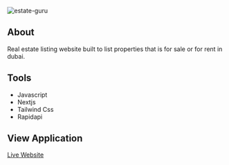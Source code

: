 ![estate-guru](https://user-images.githubusercontent.com/65251662/160610797-8a6a9de4-8073-44d1-b3ab-ff9c6cf7ee42.png)

## About

Real estate listing website built to list properties that is for sale or for rent in dubai.

## Tools

- Javascript
- Nextjs
- Tailwind Css
- Rapidapi

## View Application

[Live Website](http://estate-guru.vercel.app/)
